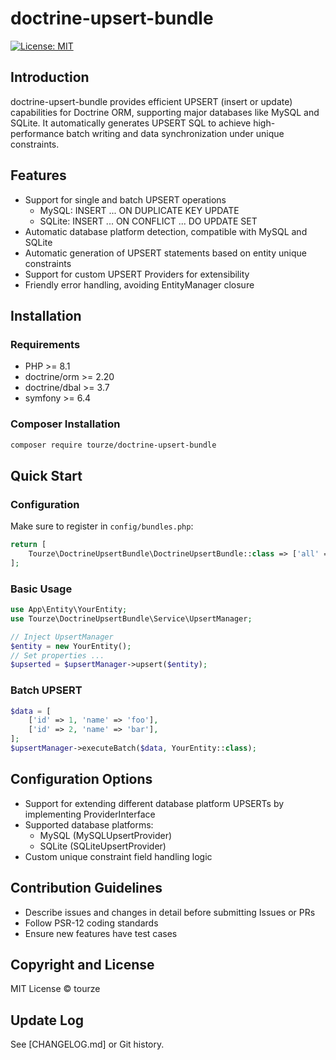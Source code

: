 # doctrine-upsert-bundle

[![License: MIT](https://img.shields.io/badge/license-MIT-blue.svg)](./LICENSE)

## Introduction

doctrine-upsert-bundle provides efficient UPSERT (insert or update) capabilities for Doctrine ORM, supporting major databases like MySQL and SQLite. It automatically generates UPSERT SQL to achieve high-performance batch writing and data synchronization under unique constraints.

## Features

- Support for single and batch UPSERT operations
  - MySQL: INSERT ... ON DUPLICATE KEY UPDATE
  - SQLite: INSERT ... ON CONFLICT ... DO UPDATE SET
- Automatic database platform detection, compatible with MySQL and SQLite
- Automatic generation of UPSERT statements based on entity unique constraints
- Support for custom UPSERT Providers for extensibility
- Friendly error handling, avoiding EntityManager closure

## Installation

### Requirements

- PHP >= 8.1
- doctrine/orm >= 2.20
- doctrine/dbal >= 3.7
- symfony >= 6.4

### Composer Installation

```bash
composer require tourze/doctrine-upsert-bundle
```

## Quick Start

### Configuration

Make sure to register in `config/bundles.php`:

```php
return [
    Tourze\DoctrineUpsertBundle\DoctrineUpsertBundle::class => ['all' => true],
];
```

### Basic Usage

```php
use App\Entity\YourEntity;
use Tourze\DoctrineUpsertBundle\Service\UpsertManager;

// Inject UpsertManager
$entity = new YourEntity();
// Set properties ...
$upserted = $upsertManager->upsert($entity);
```

### Batch UPSERT

```php
$data = [
    ['id' => 1, 'name' => 'foo'],
    ['id' => 2, 'name' => 'bar'],
];
$upsertManager->executeBatch($data, YourEntity::class);
```

## Configuration Options

- Support for extending different database platform UPSERTs by implementing ProviderInterface
- Supported database platforms:
  - MySQL (MySQLUpsertProvider)
  - SQLite (SQLiteUpsertProvider)
- Custom unique constraint field handling logic

## Contribution Guidelines

- Describe issues and changes in detail before submitting Issues or PRs
- Follow PSR-12 coding standards
- Ensure new features have test cases

## Copyright and License

MIT License © tourze

## Update Log

See [CHANGELOG.md] or Git history.
